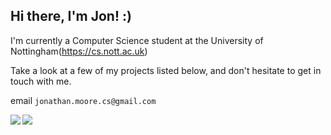 ## Hi there, I'm Jon! :)

I'm currently a Computer Science student at the University of Nottingham(https://cs.nott.ac.uk)

Take a look at a few of my projects listed below, and don't hesitate to get in touch with me.

email `jonathan.moore.cs@gmail.com` 

<img align="left" src="https://github-readme-stats.vercel.app/api?username=MOORE404&count_private=true&line_height=21&show_icons=true&hide_border=true&theme=dark"/>
<img align="left" src="https://github-readme-stats.vercel.app/api/top-langs/?username=MOORE404&layout=compact&card_width=250&hide_border=true&theme=dark"/>


